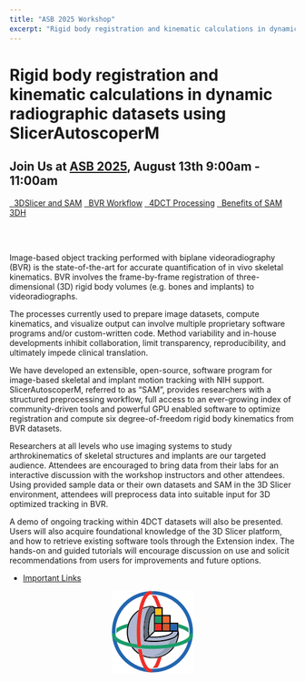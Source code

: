 ```yaml
---
title: "ASB 2025 Workshop"
excerpt: "Rigid body registration and kinematic calculations in dynamic radiographic datasets using SlicerAutoscoperM"
---
```


# Rigid body registration and kinematic calculations in dynamic radiographic datasets using SlicerAutoscoperM 

## Join Us at [ASB 2025](https://asbweb.org/workshops/), August 13th 9:00am - 11:00am

<div class="list-group">
  <a class="list-group-item" href="../../../pdfs/ASB2025_AMM.pdf"><i class="fa-file-pdf fa-fw" aria-hidden="true"></i>&nbsp; 3DSlicer and SAM</a>
  <a class="list-group-item" href="../../../pdfs/ASB2025_JH.pptx.pdf"><i class="fa-file-pdf fa-fw" aria-hidden="true"></i>&nbsp; BVR Workflow</a>
  <a class="list-group-item" href="../../../pdfs/ASB2025_CL.pdf"><i class="fa-file-pdf fa-fw" aria-hidden="true"></i>&nbsp; 4DCT Processing</a>
  <a class="list-group-item" href="../../../pdfs/ASB2025_JV.pdf"><i class="fa-file-pdf fa-fw" aria-hidden="true"></i>&nbsp; Benefits of SAM 3DH</a>
</div>

<br></br>

Image-based object tracking performed with biplane videoradiography (BVR) is the state-of-the-art for accurate quantification of in vivo skeletal kinematics. BVR involves the frame-by-frame registration of three- dimensional (3D) rigid body volumes (e.g. bones and implants) to videoradiographs. 

The processes currently used to prepare image datasets, compute kinematics, and visualize output can involve multiple proprietary software programs and/or custom-written code. Method variability and in-house developments inhibit collaboration, limit transparency, reproducibility, and ultimately impede clinical translation. 

We have developed an extensible, open-source, software program for image-based skeletal and implant motion tracking with NIH support. SlicerAutoscoperM, referred to as “SAM”, provides researchers with a structured preprocessing workflow, full access to an ever-growing index of community-driven tools and powerful GPU enabled software to optimize registration and compute six degree-of-freedom rigid body kinematics from BVR datasets.

Researchers at all levels who use imaging systems to study arthrokinematics of skeletal structures and implants are our targeted audience. Attendees are encouraged to bring data from their labs for an interactive discussion with the workshop instructors and other attendees. Using provided sample data or their own
datasets and SAM in the 3D Slicer environment, attendees will preprocess data into suitable input for 3D optimized tracking in BVR. 

A demo of ongoing tracking within 4DCT datasets will also be presented. Users will also acquire foundational knowledge of the 3D Slicer platform, and how to retrieve existing software tools through the Extension index. The hands-on and guided tutorials will encourage discussion on use and solicit recommendations from users for improvements and future options.


* [Important Links](#important-links)

<p align="center">
  <img src="https://raw.githubusercontent.com/BrownBiomechanics/SlicerAutoscoperM/main/SlicerAutoscoperM.png" alt="SlicerAutoscoperM Logo"/>
</p>